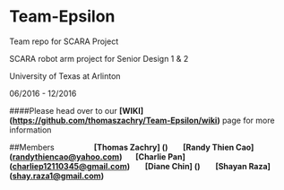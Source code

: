 # Team-Epsilon
Team repo for SCARA Project

SCARA robot arm project for Senior Design 1 & 2

University of Texas at Arlinton

06/2016 - 12/2016

####Please head over to our **[WIKI] (https://github.com/thomaszachry/Team-Epsilon/wiki)** page for more information

##Members
&nbsp;&nbsp;&nbsp;&nbsp;&nbsp;&nbsp;&nbsp;&nbsp;&nbsp;&nbsp;&nbsp;&nbsp;&nbsp;&nbsp;&nbsp;&nbsp;
**[Thomas Zachry] ()                         &nbsp;&nbsp;&nbsp;&nbsp;&nbsp;&nbsp;**
**[Randy Thien Cao] (randythiencao@yahoo.com)&nbsp;&nbsp;&nbsp;&nbsp;&nbsp;&nbsp;**
**[Charlie Pan] (charliep12110345@gmail.com) &nbsp;&nbsp;&nbsp;&nbsp;&nbsp;&nbsp;**
**[Diane Chin] ()                            &nbsp;&nbsp;&nbsp;&nbsp;&nbsp;&nbsp;**
**[Shayan Raza] (shay.raza1@gmail.com)**


